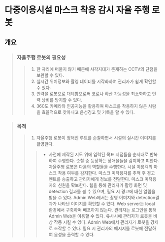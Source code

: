 # 다중이용시설 마스크 착용 감시 자율 주행 로봇


## 개요
> ### 자율주행 로봇의 필요성
>> 1. 한 자리에 머물지 않기 때문에 사각지대가 존재하는 CCTV의 단점을 보완할 수 있다.
>> 2. 실시간 위치정보와 촬영 데이터를 시각화하여 관리자가 쉽게 확인할 수 있다.
>> 3. 인력을 로봇으로 대체함으로써 코로나 확산 가능성을 최소화하고 인력 낭비를 방지할 수 있다.
>> 4. 360도 카메라와 인공지능을 활용하여 마스크를 착용하지 않은 사람을 효율적으로 찾아내고 음성경고 및 기록을 할 수 있다.

> ### 목적
>> 1. 자율주행 로봇이 정해진 루트를 순찰하면서 시설의 실시간 이미지를 촬영한다.
>>> + 사전에 제작된 지도 위에 입력된 목표 지점들을 순서대로 반복하여 주행한다.
순찰 중 등장하는 장애물들을 감지하고 피한다.
자율주행 로봇은 다음의 역할들을 수행한다.
시설 이용객의 마스크 착용 여부를 감지한다.
마스크 미착용자를 추적 후 경고 멘트를 송출하고 관리자에게 정보를 전달한다.
마스크 미착용자의 신원을 확보한다.
웹을 통해 관리자가 촬영 화면 및 detection 결과를 볼 수 있으며, 필요 시 경고에 대한 알림을 받을 수 있다.
Admin Web에서는 촬영 이미지와 detection결과가 나타난 이미지를 확인할 수 있다.
Web server는 local 환경에서 구축하며 배포하지 않는다.
관리자는 로그인을 통해 Admin Web을 이용할 수 있다.
유사시에 관리자가 로봇을 비상 작동 시킬 수 있다.
Admin Web에서 관리자가 로봇을 강제로 조작할 수 있다.
필요 시 관리자의 메시지를 로봇에 전달하여 음성을 출력할 수 있다.





